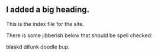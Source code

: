 ## I added a big heading.

This is the index file for the site.



There is some jibberish below that should be spell checked:

blaskd difunk doodle bup.
